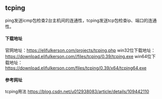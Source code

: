 ## tcping ##

ping发送icmp包检查2台主机间的连通性，tcping发送tcp包检查ip、端口的连通性。

#### 下载地址 ####
官网地址：https://elifulkerson.com/projects/tcping.php
win32位下载地址：https://download.elifulkerson.com//files/tcping/0.39/tcping.exe
win64位下载地址：https://download.elifulkerson.com/files/tcping/0.39/x64/tcping64.exe

#### 参考网址 ####
tcping用法 https://blog.csdn.net/u012938083/article/details/109442110